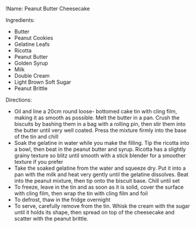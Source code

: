 !Name: Peanut Butter Cheesecake

Ingredients:
- Butter
- Peanut Cookies
- Gelatine Leafs
- Ricotta
- Peanut Butter
- Golden Syrup
- Milk
- Double Cream
- Light Brown Soft Sugar
- Peanut Brittle

Directions:
- Oil and line a 20cm round loose- bottomed cake tin with cling film, making it as smooth as possible. Melt the butter in a pan. Crush the biscuits by bashing them in a bag with a rolling pin, then stir them into the butter until very well coated. Press the mixture firmly into the base of the tin and chill
- Soak the gelatine in water while you make the filling. Tip the ricotta into a bowl, then beat in the peanut butter and syrup. Ricotta has a slightly grainy texture so blitz until smooth with a stick blender for a smoother texture if you prefer
- Take the soaked gelatine from the water and squeeze dry. Put it into a pan with the milk and heat very gently until the gelatine dissolves. Beat into the peanut mixture, then tip onto the biscuit base. Chill until set
- To freeze, leave in the tin and as soon as it is solid, cover the surface with cling film, then wrap the tin with cling film and foil
- To defrost, thaw in the fridge overnight
- To serve, carefully remove from the tin. Whisk the cream with the sugar until it holds its shape, then spread on top of the cheesecake and scatter with the peanut brittle.
